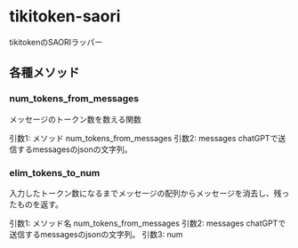 # tikitoken-saori
tikitokenのSAORIラッパー

## 各種メソッド

### num_tokens_from_messages
メッセージのトークン数を数える関数

引数1: メソッド
num_tokens_from_messages
引数2: messages
chatGPTで送信するmessagesのjsonの文字列。


### elim_tokens_to_num
入力したトークン数になるまでメッセージの配列からメッセージを消去し、残ったものを返す。

引数1: メソッド名
num_tokens_from_messages
引数2: messages
chatGPTで送信するmessagesのjsonの文字列。
引数3: num

